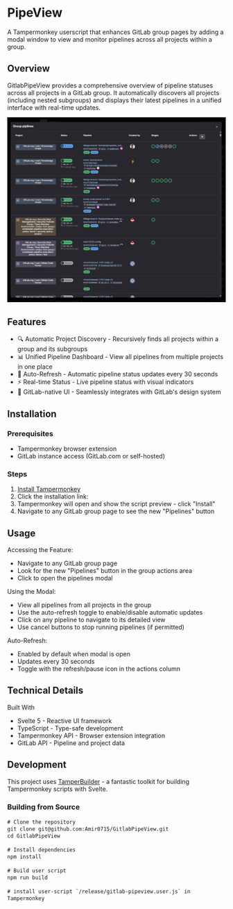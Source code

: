 # PipeView

A Tampermonkey userscript that enhances GitLab group pages by adding a modal window to view and monitor pipelines across all projects within a group.

## Overview
GitlabPipeView provides a comprehensive overview of pipeline statuses across all projects in a GitLab group. It automatically discovers all projects (including nested subgroups) and displays their latest pipelines in a unified interface with real-time updates.

![PipeView dashboard](/imgs/example.png)

## Features
- 🔍 Automatic Project Discovery - Recursively finds all projects within a group and its subgroups
- 📊 Unified Pipeline Dashboard - View all pipelines from multiple projects in one place
- 🔄 Auto-Refresh - Automatic pipeline status updates every 30 seconds
- ⚡ Real-time Status - Live pipeline status with visual indicators
- 📱 GitLab-native UI - Seamlessly integrates with GitLab's design system

## Installation
### Prerequisites
- Tampermonkey browser extension
- GitLab instance access (GitLab.com or self-hosted)

### Steps
1. [Install Tampermonkey](https://www.tampermonkey.net/index.php)
2. Click the installation link: 
3. Tampermonkey will open and show the script preview - click "Install"
4. Navigate to any GitLab group page to see the new "Pipelines" button


## Usage

Accessing the Feature:
- Navigate to any GitLab group page
- Look for the new "Pipelines" button in the group actions area
- Click to open the pipelines modal

Using the Modal:
- View all pipelines from all projects in the group
- Use the auto-refresh toggle to enable/disable automatic updates
- Click on any pipeline to navigate to its detailed view
- Use cancel buttons to stop running pipelines (if permitted)

Auto-Refresh:
- Enabled by default when modal is open
- Updates every 30 seconds
- Toggle with the refresh/pause icon in the actions column

## Technical Details

Built With
- Svelte 5 - Reactive UI framework
- TypeScript - Type-safe development
- Tampermonkey API - Browser extension integration
- GitLab API - Pipeline and project data

## Development
This project uses [TamperBuilder](https://github.com/vivelarepublique/TamperBuilder) - a fantastic toolkit for building Tampermonkey scripts with Svelte.

### Building from Source

```
# Clone the repository
git clone git@github.com:Amir0715/GitlabPipeView.git
cd GitlabPipeView

# Install dependencies
npm install

# Build user script
npm run build

# install user-script `/release/gitlab-pipeview.user.js` in Tampermonkey
```